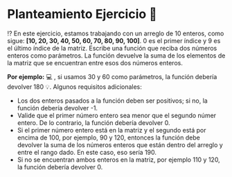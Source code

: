 # Planteamiento Ejercicio 💭 

⁉️ En este ejercicio, estamos trabajando con un arreglo de 10 enteros, como sigue: **[10, 20, 30, 40, 50, 60, 70, 80, 90, 100]**. 0 es el primer índice y 9 es el último índice de la matriz.
Escribe una función que reciba dos números enteros como parámetros. La función devuelve la suma de los elementos de la matriz que se encuentran entre esos dos números enteros.

**Por ejemplo:** 💻 , si usamos 30 y 60 como parámetros, la función debería devolver 180 💡.
Algunos requisitos adicionales:
 - Los dos enteros pasados a la función deben ser positivos; si no, la función debería devolver -1.
 - Valide que el primer número entero sea menor que el segundo númer entero. De lo contrario, la función debería devolver 0.
 - Si el primer número entero está en la matriz y el segundo está por encima de 100, por ejemplo, 90 y 120, entonces la función debe devolver la suma de los números enteros que están dentro del arreglo y entre el rango dado. En este caso, eso sería 190.
 - Si no se encuentran ambos enteros en la matriz, por ejemplo 110 y 120, la función debería devolver 0.